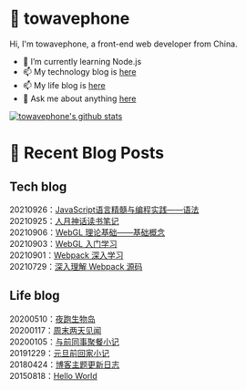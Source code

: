 # :ramen: towavephone
Hi, I'm towavephone, a front-end web developer from China.

- 🌱 I’m currently learning Node.js
- 📫 My technology blog is [here](https://blog.towavephone.com/)
- 📫 My life blog is [here](https://www.towavephone.com/)
- 💬 Ask me about anything [here](https://github.com/towavephone/towavephone/issues)

[![towavephone's github stats](https://github-readme-stats.vercel.app/api?username=towavephone)](https://github.com/anuraghazra/github-readme-stats)

# :memo: Recent Blog Posts

## Tech blog
<!-- tech blog start -->
20210926：[JavaScript语言精髓与编程实践——语法](https://blog.towavephone.com/javascript-essence-practice-grammar/)  
20210925：[人月神话读书笔记](https://blog.towavephone.com/man-moon-myth-notes/)  
20210906：[WebGL 理论基础——基础概念](https://blog.towavephone.com/webgl-fundamental-base-concept/)  
20210903：[WebGL 入门学习](https://blog.towavephone.com/webgl-practice-learn/)  
20210901：[Webpack 深入学习](https://blog.towavephone.com/webpack-deep-learn/)  
20210729：[深入理解 Webpack 源码](https://blog.towavephone.com/deep-learn-webpack-source-code/)  
<!-- tech blog end -->

## Life blog
<!-- life blog start -->
20200510：[夜跑生物岛](http://www.towavephone.com/2020/05/11/%E5%A4%9C%E8%B7%91%E7%94%9F%E7%89%A9%E5%B2%9B/index/)  
20200117：[周末两天见闻](http://www.towavephone.com/2020/01/18/%E5%91%A8%E6%9C%AB%E4%B8%A4%E5%A4%A9%E8%A7%81%E9%97%BB/index/)  
20200105：[与前同事聚餐小记](http://www.towavephone.com/2020/01/05/%E4%B8%8E%E5%89%8D%E5%90%8C%E4%BA%8B%E8%81%9A%E9%A4%90%E5%B0%8F%E8%AE%B0/index/)  
20191229：[元旦前回家小记](http://www.towavephone.com/2019/12/30/%E5%85%83%E6%97%A6%E5%89%8D%E5%9B%9E%E5%AE%B6%E5%B0%8F%E8%AE%B0/index/)  
20180424：[博客主题更新日志](http://www.towavephone.com/2018/04/24/update/)  
20150818：[Hello World](http://www.towavephone.com/2015/08/19/helloworld/index/)  
<!-- life blog end -->
